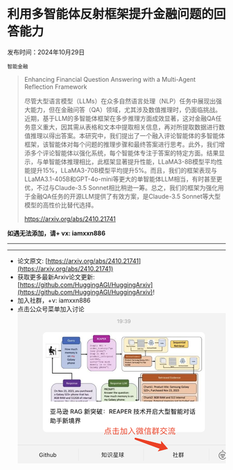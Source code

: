 # 利用多智能体反射框架提升金融问题的回答能力
发布时间：2024年10月29日

`智能金融`
> Enhancing Financial Question Answering with a Multi-Agent Reflection Framework
>
> 尽管大型语言模型（LLMs）在众多自然语言处理（NLP）任务中展现出强大能力，但在金融问答（QA）领域，尤其涉及数值推理时，仍面临挑战。近期，基于LLM的多智能体框架在多步推理方面成效显著，这对金融QA任务意义重大，因其需从表格和文本中提取相关信息，再对所提取数据进行数值推理以得出答案。本研究中，我们提出了一个融入评论智能体的多智能体框架，该智能体对每个问题的推理步骤和最终答案进行思考。此外，我们增添多个评论智能体以强化系统，每个智能体专注于答案的特定方面。结果显示，与单智能体推理相比，此框架显著提升性能，LLaMA3-8B模型平均性能提升15%，LLaMA3-70B模型平均提升5%。而且，我们的框架表现与LLaMA3.1-405B和GPT-4o-mini等更大的单智能体LLM相当，有时甚至更优，不过与Claude-3.5 Sonnet相比稍逊一筹。总之，我们的框架为强化用于金融QA任务的开源LLM提供了有效方案，是Claude-3.5 Sonnet等大型模型的高性价比替代选择。
>
> https://arxiv.org/abs/2410.21741

**如遇无法添加，请+ vx: iamxxn886**
<hr />


<hr />

- 论文原文: [https://arxiv.org/abs/2410.21741](https://arxiv.org/abs/2410.21741)
- 获取更多最新Arxiv论文更新: [https://github.com/HuggingAGI/HuggingArxiv](https://github.com/HuggingAGI/HuggingArxiv)!
- 加入社群，+v: iamxxn886
- 点击公众号菜单加入讨论
![](https://raw.githubusercontent.com/HuggingAGI/wx_assets/main/2024/07/31/1722434818326-94339e92-22f1-4472-9d27-fed232f70b5d.jpeg)